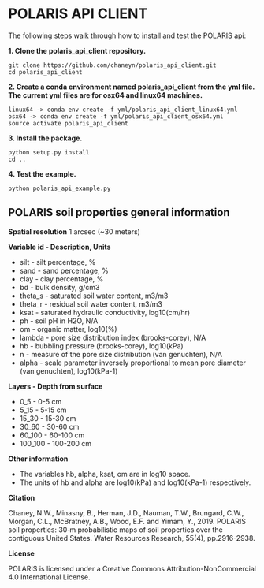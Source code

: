 POLARIS API CLIENT
===================

The following steps walk through how to install and test the POLARIS api:

**1. Clone the polaris_api_client repository.**

```
git clone https://github.com/chaneyn/polaris_api_client.git
cd polaris_api_client
```

**2. Create a conda environment named polaris_api_client from the yml file. The current yml files are for osx64 and linux64 machines.** 

```
linux64 -> conda env create -f yml/polaris_api_client_linux64.yml
osx64 -> conda env create -f yml/polaris_api_client_osx64.yml
source activate polaris_api_client
```

**3. Install the package.**

```
python setup.py install
cd ..
```

**4. Test the example.**

```
python polaris_api_example.py
```

## POLARIS soil properties general information 

**Spatial resolution**
1 arcsec (~30 meters)
 
**Variable id - Description, Units**
* silt - silt percentage, %
* sand - sand percentage, %
* clay - clay percentage, %
* bd - bulk density, g/cm3
* theta_s - saturated soil water content, m3/m3
* theta_r - residual soil water content, m3/m3
* ksat - saturated hydraulic conductivity, log10(cm/hr)
* ph - soil pH in H2O, N/A
* om - organic matter, log10(%)
* lambda - pore size distribution index (brooks-corey), N/A
* hb - bubbling pressure (brooks-corey), log10(kPa)
* n - measure of the pore size distribution (van genuchten), N/A
* alpha - scale parameter inversely proportional to mean pore diameter (van genuchten), log10(kPa-1)

**Layers - Depth from surface**
* 0_5 - 0-5 cm
* 5_15 - 5-15 cm
* 15_30 - 15-30 cm
* 30_60 - 30-60 cm
* 60_100 - 60-100 cm
* 100_100 - 100-200 cm

**Other information**
* The variables hb, alpha, ksat, om are in log10 space.  
* The units of hb and alpha are log10(kPa) and log10(kPa-1) respectively. 

**Citation**

Chaney, N.W., Minasny, B., Herman, J.D., Nauman, T.W., Brungard, C.W., Morgan, C.L., McBratney, A.B., Wood, E.F. and Yimam, Y., 2019. POLARIS soil properties: 30‐m probabilistic maps of soil properties over the contiguous United States. Water Resources Research, 55(4), pp.2916-2938.

**License**

POLARIS is licensed under a Creative Commons Attribution-NonCommercial 4.0 International License.
